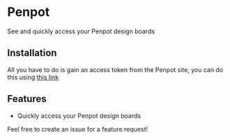 # Penpot

See and quickly access your Penpot design boards

## Installation

All you have to do is gain an access token from the Penpot site, you can do this using [this link](https://design.penpot.app/#/settings/access-tokens)

## Features

- Quickly access your Penpot design boards

Feel free to create an issue for a feature request!
